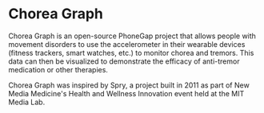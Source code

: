 # Chorea Graph

Chorea Graph is an open-source PhoneGap project that allows people with movement disorders to use the accelerometer in their wearable devices (fitness trackers, smart watches, etc.) to monitor chorea and tremors.  This data can then be visualized to demonstrate the efficacy of anti-tremor medication or other therapies.

Chorea Graph was inspired by Spry, a project built in 2011 as part of New Media Medicine's Health and Wellness Innovation event held at the MIT Media Lab.